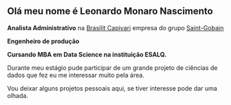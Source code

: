 ## Olá meu nome é Leonardo Monaro Nascimento
  **Analista Administrativo** na [Brasilit Capivari](https://www.brasilit.com.br/) empresa do grupo [Saint-Gobain](https://www.saint-gobain.com.br/)
  
  **Engenheiro de produção**
  
  **Cursando MBA em Data Science na instituição ESALQ.**
  
  Durante meu estágio pude participar de um grande projeto de ciências de dados que fez eu me interessar muito pela área.
  
  Vou deixar alguns projetos pessoais aqui, se tiver interesse pode dar uma olhada.

  
